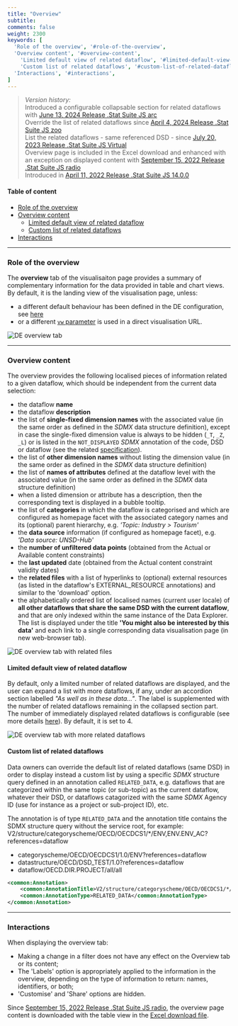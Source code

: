 ```yaml
---
title: "Overview"
subtitle: 
comments: false
weight: 2300
keywords: [
  'Role of the overview', '#role-of-the-overview',
  'Overview content', '#overview-content',
    'Limited default view of related dataflow', '#limited-default-view-of-related-dataflow',
    'Custom list of related dataflows', '#custom-list-of-related-dataflows',
  'Interactions', '#interactions',
]
---
```


> *Version history:*  
> Introduced a configurable collapsable section for related dataflows with [June 13, 2024 Release .Stat Suite JS arc](/dotstatsuite-documentation/changelog/#june-13-2024)  
> Override the list of related dataflows since [April 4, 2024 Release .Stat Suite JS zoo](https://sis-cc.gitlab.io/dotstatsuite-documentation/changelog/#april-4-2024)  
> List the related dataflows - same referenced DSD - since [July 20, 2023 Release .Stat Suite JS Virtual](https://sis-cc.gitlab.io/dotstatsuite-documentation/changelog/#july-20-2023)  
> Overview page is included in the Excel download and enhanced with an exception on displayed content with [September 15, 2022 Release .Stat Suite JS radio](https://sis-cc.gitlab.io/dotstatsuite-documentation/changelog/#september-15-2022)  
> Introduced in [April 11, 2022 Release .Stat Suite JS 14.0.0](https://sis-cc.gitlab.io/dotstatsuite-documentation/changelog/#april-11-2022)

#### Table of content
- [Role of the overview](#role-of-the-overview)
- [Overview content](#overview-content)
  - [Limited default view of related dataflow](#limited-default-view-of-related-dataflow)
  - [Custom list of related dataflows](#custom-list-of-related-dataflows)
- [Interactions](#interactions)

---

### Role of the overview
The **overview** tab of the visualisaiton page provides a summary of complementary information for the data provided in table and chart views. By default, it is the landing view of the visualisation page, unless:  
- a different default behaviour has been defined in the DE configuration, see [here](https://sis-cc.gitlab.io/dotstatsuite-documentation/configurations/de-configuration/#visualisation-default-landing-tab)
- or a different [`vw` parameter](https://sis-cc.gitlab.io/dotstatsuite-documentation/using-de/general-layout/#url-parameters) is used in a direct visualisation URL.

![DE overview tab](/dotstatsuite-documentation/images/de-viz-overview.png)

---

### Overview content
The overview provides the following localised pieces of information related to a given dataflow, which should be independent from the current data selection:

- the dataflow **name**
- the dataflow **description**
- the list of **single-fixed dimension names** with the associated value (in the same order as defined in the *SDMX* data structure definition), except in case the single-fixed dimension value is always to be hidden (`_T`, `_Z`, `_L`) or is listed in the `NOT_DISPLAYED` *SDMX* annotation of the code, DSD or dataflow (see the related [specification](https://sis-cc.gitlab.io/dotstatsuite-documentation/using-dlm/custom-data-view/not-displayed/)).
- the list of **other dimension names** without listing the dimension value (in the same order as defined in the *SDMX* data structure definition)
- the list of **names of attributes** defined at the dataflow level with the associated value (in the same order as defined in the *SDMX* data structure definition)
- when a listed dimension or attribute has a description, then the corresponding text is displayed in a bubble tooltip.
- the list of **categories** in which the dataflow is categorised and which are configured as homepage facet with the associated category names and its (optional) parent hierarchy, e.g. *'Topic: Industry > Tourism'*
- the **data source** information (if configured as homepage facet), e.g. *'Data source: UNSD-Hub'*
- the **number of unfiltered data points** (obtained from the Actual or Available content constraints)
- the **last updated** date (obtained from the Actual content constraint validity dates)
- the **related files** with a list of hyperlinks to (optional) external resources (as listed in the dataflow's EXTERNAL_RESOURCE annotations) and similar to the 'download' option.
- the alphabetically ordered list of localised names (current user locale) of **all other dataflows that share the same DSD with the current dataflow**, and that are only indexed within the same instance of the Data Explorer. The list is displayed under the title **'You might also be interested by this data'** and each link to a single corresponding data visualisation page (in new web-browser tab).

![DE overview tab with related files](/dotstatsuite-documentation/images/de-overview-related-files.png)

#### Limited default view of related dataflow
By default, only a limited number of related dataflows are displayed, and the user can expand a list with more dataflows, if any, under an accordion section labelled *"As well as in these data..."*. The label is supplemented with the number of related dataflows remaining in the collapsed section part.  
The number of immediately displayed related dataflows is configurable (see more details [here](/dotstatsuite-documentation/configurations/de-configuration/#overview-default-limit-of-related-dataflows-display)). By default, it is set to 4. 

![DE overview tab with more related dataflows](/dotstatsuite-documentation/images/de-overview-related-dataflows.png)

#### Custom list of related dataflows
Data owners can override the default list of related dataflows (same DSD) in order to display instead a custom list by using a specific *SDMX* structure query defined in an annotation called `RELATED_DATA`, e.g. dataflows that are categorized within the same topic (or sub-topic) as the current dataflow, whatever their DSD, or dataflows catagorized with the same *SDMX* Agency ID (use for instance as a project or sub-project ID), etc.

The annotation is of type `RELATED_DATA` and the annotation title contains the SDMX structure query without the service root, for example:
V2/structure/categoryscheme/OECD/OECDCS1/*/ENV,ENV.ENV_AC?references=dataflow
- categoryscheme/OECD/OECDCS1/1.0/ENV?references=dataflow
- datastructure/OECD/DSD_TEST/1.0?references=dataflow
- dataflow/OECD.DIR.PROJECT/all/all

```xml
<common:Annotation>
	<common:AnnotationTitle>V2/structure/categoryscheme/OECD/OECDCS1/*/ENV,ENV.ENV_AC?references=dataflow</common:AnnotationTitle>
	<common:AnnotationType>RELATED_DATA</common:AnnotationType>
</common:Annotation>
```

---

### Interactions
When displaying the overview tab:
- Making a change in a filter does not have any effect on the Overview tab or its content;
- The 'Labels' option is appropriately applied to the information in the overview, depending on the type of information to return: names, identifiers, or both;
- 'Customise' and 'Share' options are hidden.

Since [September 15, 2022 Release .Stat Suite JS radio](https://sis-cc.gitlab.io/dotstatsuite-documentation/changelog/#september-15-2022), the overview page content is downloaded with the table view in the [Excel download file](https://sis-cc.gitlab.io/dotstatsuite-documentation/using-de/viewing-data/toolbar/#table-in-excel).

